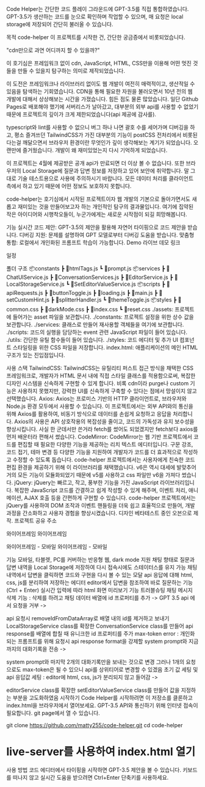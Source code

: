 Code Helper는 간단한 코드 플레이 그라운드에 GPT-3.5를 직접 통합하였습니다. GPT-3.5가 생산하는 코드를 눈으로 확인하며 작업할 수 있으며, 매 요청은 local storage에 저장되어 간단히 불러올 수 있습니다.

목적
code-helper 이 프로젝트를 시작한 건, 간단한 궁금증에서 비롯되었습니다.

"cdn만으로 과연 어디까지 할 수 있을까?"

이 호기심은 프레임워크 없이 cdn, JavaScript, HTML, CSS만을 이용해 어떤 멋진 것들을 만들 수 있을지 탐구하는 의미로 제작되었습니다.

이 도전은 프레임워크나 라이브러리 없이도 웹 개발이 여전히 매력적이고, 생산적일 수 있음을 탐색하는 기회였습니다. CDN을 통해 필요한 자원을 불러오면서 10년 전의 웹 개발에 대해서 상상해보는 시간을 가졌습니다. 힘든 점도 물론 많았습니다. 일단 Github Pages로 배포해야 했기에 서버리스가 날아갔고, 대부분의 외부 api를 사용할 수 없었기 때문에 프로젝트의 깊이가 크게 제한되었습니다(api 제공에 감사를).

typescript와 lint를 사용할 수 없으니 버그 하나 나면 괄호 수를 세어가며 디버깅을 하고, 평소 즐겨쓰던 TailwindCSS가 가진 대부분의 기능이 postCSS 전처리에서 비롯된다는걸 깨달으면서 브라우저 환경이란 무엇인가 깊이 생각해보는 계기가 되었습니다. 오랜만에 즐거웠습니다. 개발이 왜 재미있었는지 다시 기억하게 되었습니다.

이 프로젝트는 4월에 제공받은 공개 api가 만료되면 더 이상 볼 수 없습니다. 또한 브라우저의 Local Storage에 질문과 답변 정보를 저장하고 있어 보안에 취약합니다. 말 그대로 기술 테스트용으로 사용에 주의하시기 바랍니다. 모든 데이터 처리를 클라이언트 측에서 하고 있기 때문에 어떤 정보도 보호하지 못합니다.

code-helper는 호기심에서 시작된 프로젝트이자 웹 개발의 기본으로 돌아가면서도 새롭고 재미있는 것을 만들어보고자 하는 개인적인 탐구의 결과물입니다. 여기에 집약된 작은 아이디어와 시행착오들이, 누군가에게는 새로운 시작점이 되길 희망해봅니다.

기능
실시간 코드 제안: GPT-3.5의 제안을 활용해 자연어 타이핑으로 코드 제안을 받습니다.
디버깅 지원: 문제를 설명하여 GPT 모델로부터 디버깅 도움을 받습니다.
맞춤형 통합: 로컬에서 개인화된 프롬프트 학습이 가능합니다.
Demo
라이브 데모 링크

일정

폴더 구조
📦constants
 ┣ 📜htmlTags.js
 ┗ 📜prompt.js
 📦services
 ┣ 📜ChatUIService.js
 ┣ 📜ConversationServices.js
 ┣ 📜EditorService.js
 ┣ 📜LocalStorageService.js
 ┗ 📜SetEditorValueService.js
📦scripts
 ┣ 📜apiRequests.js
 ┣ 📜buttonToggle.js
 ┣ 📜loading.js
 ┣ 📜main.js
 ┣ 📜setCustomHint.js
 ┣ 📜splitterHandler.js
 ┗ 📜themeToggle.js
 📦styles
 ┣ 📜common.css
 ┣ 📜darkMode.css
 ┣ 📜index.css
 ┗ 📜reset.css
./assets: 프로젝트에 들어가는 asset 파일을 보관합니다.
./constants: 프로젝트 설정을 위한 상수 값을 보관합니다.
./services: 클래스로 만들어 재사용할 객체들을 여기에 보관합니다.
./scripts: 코드의 실행을 담당하는 event 관련 JavaScript 파일이 들어 있습니다.
./utils: 간단한 유틸 함수들이 들어 있습니다.
./styles: 코드 에디터 및 추가 UI 컴포넌트 스타일링을 위한 CSS 파일을 저장합니다.
index.html: 애플리케이션의 메인 HTML 구조가 있는 진입점입니다.

사용 스택
TailwindCSS: TailwindCSS는 유틸리티 퍼스트 접근 방식을 채택한 CSS 프레임워크로, 개발자가 HTML 문서 내에 직접 스타일 클래스를 적용함으로써, 복잡한 디자인 시스템을 신속하게 구현할 수 있게 합니다. 비록 cdn이라 purge나 custom 기능은 사용하지 못했지만, 강력한 UI를 신속하게 구축할 수 있다는 점에서 망설이지 않고 선택했습니다.
Axios: Axios는 프로미스 기반의 HTTP 클라이언트로, 브라우저와 Node.js 환경 모두에서 사용할 수 있습니다. 이 프로젝트에서는 외부 API와의 통신을 위해 Axios를 활용하여, 비동기 방식으로 데이터를 손쉽게 요청하고 응답을 처리합니다. Axios의 사용은 API 상호작용의 복잡성을 줄이고, 코드의 가독성과 유지 보수성을 향상시킵니다. 사실 한 군데서만 쓴거라 fetch를 썼어도 되었겠지만 fetch보다 axios를 먼저 배운터라 편해서 썼습니다.
CodeMirror: CodeMirror는 웹 기반 프로젝트에서 코드를 편집할 때 필요한 다양한 기능을 제공하는 리치 텍스트 에디터입니다. 구문 강조, 코드 접기, 테마 변경 등 다양한 기능을 지원하여 개발자가 코드를 더 효과적으로 작성하고 수정할 수 있도록 돕습니다. code-helper 프로젝트에서는 사용자에게 친숙한 코드 편집 환경을 제공하기 위해 이 라이브러리를 채택했습니다. v6은 역시 대세에 발맞추어 거의 모든 기능이 모듈화되었기 때문에 v5를 사용하고 css 파일만 v6을 가져다 썼습니다.
jQuery: jQuery는 빠르고, 작고, 풍부한 기능을 가진 JavaScript 라이브러리입니다. 복잡한 JavaScript 코드를 간결하고 쉽게 작성할 수 있게 해주며, 이벤트 처리, 애니메이션, AJAX 호출 등을 간편하게 구현할 수 있습니다. code-helper 프로젝트에서는 jQuery를 사용하여 DOM 조작과 이벤트 핸들링을 더욱 쉽고 효율적으로 만들어, 개발 과정을 간소화하고 사용자 경험을 향상시켰습니다.
디자인
베타테스트 중인 오븐으로 제작.
프로젝트 공유 주소

와이어프레임
와이어프레임

와이어프레임 - 모바일
와이어프레임 - 모바일

기능
모바일, 타블렛, PC를 커버하는 반응형 웹, dark mode 지원
채팅 향태로 질문과 답변 내역을 Local Storage에 저장하여 다시 접속시에도 스테이터스를 유지 가능
채팅 내역에서 답변을 클릭하면 코드와 구현을 다시 볼 수 있는 모달
api 응답에 대해 html, css, js를 분리하여 저장하는 에디터
editor에서 답변을 참조하여 바로 질문하는 기능(Ctrl + Enter)
실시간 입력에 따라 html 화면 미리보기 기능
트러블슈팅
채팅 메시지 삭제 기능 : 삭제를 하려고 채팅 데이터 배열에 id 프로퍼티를 추가 -> GPT 3.5 api 에서 요청을 거부 ->

api 요청시 removeIdFromDataArray로 배열 내의 id를 제거하고 보내기
LocalStorageService class를 확장한 ConversationService class를 만들어 api response를 배열에 합칠 때 유니크한 id 프로퍼티를 주가
max-token error : 개인화되는 프롬프트를 위해 요청시 api response format을 강제할 system prompt와 지금까지의 대화기록을 전송 ->

system prompt와 마지막 2개의 대화기록만을 보내는 것으로 변경
그러나 1개의 요청으로도 max-token은 될 수 있으니 api를 상위티어로 변경할 수 있겠음
초기 값 세팅 및 api 응답값 세팅 : editor에 html, css, js가 분리되지 않고 들어감 ->

editorService class를 확장한 setEditorValueService class를 만들어 값을 지정하는 부분을 고도화하였음
시작하기
Code Helper를 시작하려면 이 저장소를 클론하고 index.html을 브라우저에서 열어보세요. GPT-3.5 API와 통신하기 위해 인터넷 접속이 필요합니다. git page에서 열 수 있습니다.

git clone https://github.com/matty255/code-helper.git cd code-helper
# live-server를 사용하여 index.html 열기
사용 방법
코드 에디터에서 타이핑을 시작하면 GPT-3.5 제안을 볼 수 있습니다. 키보드를 떠나지 않고 실시간 도움을 받으려면 Ctrl+Enter 단축키를 사용하세요.
